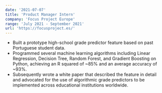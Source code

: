 ```yaml
---
date: '2021-07-07'
title: 'Product Manager Intern'
company: 'Focus Project Europe'
range: 'July 2021 - September 2021'
url: 'https://focusproject.es/'
---
```


- Built a prototype high-school grade predictor feature based on past Portuguese student data.
- Programmed several machine learning algorithms including Linear Regression, Decision Tree, Random Forest, and Gradient Boosting on Python, achieving an R squared of ~85% and an average accuracy of ~93%.
- Subsequently wrote a white paper that described the feature in detail and advocated for the use of algorithmic grade predictors to be implemented across educational institutions worldwide.

